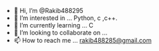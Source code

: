 - 👋 Hi, I’m @Rakib488295
- 👀 I’m interested in ... Python, c ,c++. 
- 🌱 I’m currently learning ... C
- 💞️ I’m looking to collaborate on ...
- 📫 How to reach me ... rakib488285@gmail.com

<!---
Rakib488295/Rakib488295 is a ✨ special ✨ repository because its `README.md` (this file) appears on your GitHub profile.
You can click the Preview link to take a look at your changes.
--->
